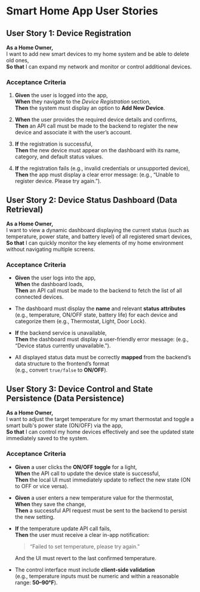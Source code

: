 # Smart Home App User Stories

## User Story 1: Device Registration

**As a Home Owner,**  
I want to add new smart devices to my home system and be able to delete old ones,  
**So that** I can expand my network and monitor or control additional devices.

### Acceptance Criteria

1. **Given** the user is logged into the app,  
   **When** they navigate to the *Device Registration* section,  
   **Then** the system must display an option to **Add New Device**.

2. **When** the user provides the required device details and confirms,  
  **Then** an API call must be made to the backend to register the new device and associate it with the user’s account.

3. **If** the registration is successful,  
  **Then** the new device must appear on the dashboard with its name, category, and default status values.

4. **If** the registration fails (e.g., invalid credentials or unsupported device),  
  **Then** the app must display a clear error message: (e.g., “Unable to register device. Please try again.”).

## User Story 2: Device Status Dashboard (Data Retrieval)

**As a Home Owner,**  
I want to view a dynamic dashboard displaying the current status (such as temperature, power state, and battery level) of all registered smart devices,  
**So that** I can quickly monitor the key elements of my home environment without navigating multiple screens.

### Acceptance Criteria

- **Given** the user logs into the app,  
  **When** the dashboard loads,  
  **Then** an API call must be made to the backend to fetch the list of all connected devices.

- The dashboard must display the **name** and relevant **status attributes** (e.g., temperature, ON/OFF state, battery life) for each device and categorize them (e.g., Thermostat, Light, Door Lock).

- **If** the backend service is unavailable,  
  **Then** the dashboard must display a user-friendly error message: (e.g., “Device status currently unavailable.”).

- All displayed status data must be correctly **mapped** from the backend’s data structure to the frontend’s format  
  (e.g., convert `true/false` to **ON/OFF**).


## User Story 3: Device Control and State Persistence (Data Persistence)

**As a Home Owner,**  
I want to adjust the target temperature for my smart thermostat and toggle a smart bulb's power state (ON/OFF) via the app,  
**So that** I can control my home devices effectively and see the updated state immediately saved to the system.

### Acceptance Criteria

- **Given** a user clicks the **ON/OFF toggle** for a light,  
  **When** the API call to update the device state is successful,  
  **Then** the local UI must immediately update to reflect the new state (ON to OFF or vice versa).

- **Given** a user enters a new temperature value for the thermostat,  
  **When** they save the change,  
  **Then** a successful API request must be sent to the backend to persist the new setting.

- **If** the temperature update API call fails,  
  **Then** the user must receive a clear in-app notification:  
  > “Failed to set temperature, please try again.”  
  
  And the UI must revert to the last confirmed temperature.

- The control interface must include **client-side validation**  
  (e.g., temperature inputs must be numeric and within a reasonable range: **50–90°F**).
